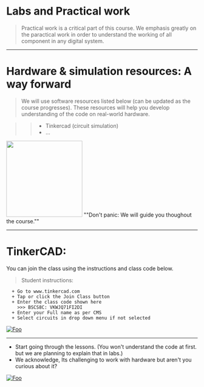 # Labs and Practical work

 > Practical work is a critical part of this course.
    We emphasis greatly on the paractical work in order to understand the working of all component in any digital system.
    
 ____
 # Hardware & simulation resources: A way forward
 
 > We will use software resources listed below (can be updated as the course progresses). These resources will help you develop
 understanding of the code on real-world hardware. 
 
  >> + Tinkercad (circuit simulation)
  >> + ...
  
  <img src="https://octodex.github.com/images/stormtroopocat.jpg" width="200" height="200" />
  ""Don't panic: We will guide you thoughout the course."" 

 ----
# TinkerCAD:

You can join the class using the instructions and class code below.

 > Student instructions:

      + Go to www.tinkercad.com
      + Tap or click the Join Class button
      + Enter the class code shown here
        >>> BSCS8C: VKWJQ71FI2DI
      + Enter your Full name as per CMS
      + Select circuits in drop down menu if not selected
<a href="https://2.bp.blogspot.com/-oDMOD6pVAGM/Wat-um2m9pI/AAAAAAAAGrQ/pUqP_jJXBrcZ6hzRPXEYXqvoghw1QCJ5QCLcBGAs/s1600/ice_screenshot_20170903-091828.jpeg" rel="">![Foo](
https://2.bp.blogspot.com/-oDMOD6pVAGM/Wat-um2m9pI/AAAAAAAAGrQ/pUqP_jJXBrcZ6hzRPXEYXqvoghw1QCJ5QCLcBGAs/s1600/ice_screenshot_20170903-091828.jpeg)</a>

____
+ Start going through the lessons. (You won't understand the code at first. but we are planning to explain that in labs.)
+ We acknowledge, Its challenging to work with hardware but aren't you curious about it?

<a href="https://cdn2.damnfunnypictures.com/24db8edd97a4fdf0d546ad00f4168574.jpg" rel="">![Foo](
https://cdn2.damnfunnypictures.com/24db8edd97a4fdf0d546ad00f4168574.jpg)</a>

